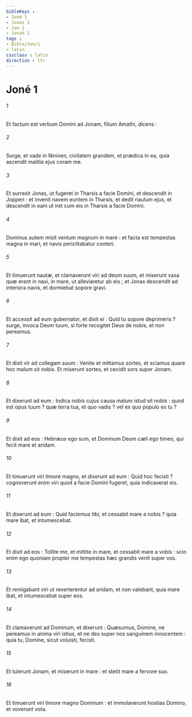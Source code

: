```yaml
---
bibleKeys : 
- Joné 1
- Jonas 1
- Jon 1
- Jonah 1
tags : 
- Bible/Jon/1
- latin
cssclass : latin
direction : ltr
---
```


# Joné 1

###### 1
Et factum est verbum Domini ad Jonam, filium Amathi, dicens :
###### 2
Surge, et vade in Niniven, civitatem grandem, et prædica in ea, quia ascendit malitia ejus coram me.
###### 3
Et surrexit Jonas, ut fugeret in Tharsis a facie Domini, et descendit in Joppen : et invenit navem euntem in Tharsis, et dedit naulum ejus, et descendit in eam ut iret cum eis in Tharsis a facie Domini.
###### 4
Dominus autem misit ventum magnum in mare : et facta est tempestas magna in mari, et navis periclitabatur conteri.
###### 5
Et timuerunt nautæ, et clamaverunt viri ad deum suum, et miserunt vasa quæ erant in navi, in mare, ut alleviaretur ab eis ; et Jonas descendit ad interiora navis, et dormiebat sopore gravi.
###### 6
Et accessit ad eum gubernator, et dixit ei : Quid tu sopore deprimeris ? surge, invoca Deum tuum, si forte recogitet Deus de nobis, et non pereamus.
###### 7
Et dixit vir ad collegam suum : Venite et mittamus sortes, et sciamus quare hoc malum sit nobis. Et miserunt sortes, et cecidit sors super Jonam.
###### 8
Et dixerunt ad eum : Indica nobis cujus causa malum istud sit nobis : quod est opus tuum ? quæ terra tua, et quo vadis ? vel ex quo populo es tu ?
###### 9
Et dixit ad eos : Hebræus ego sum, et Dominum Deum cæli ego timeo, qui fecit mare et aridam.
###### 10
Et timuerunt viri timore magno, et dixerunt ad eum : Quid hoc fecisti ? cognoverunt enim viri quod a facie Domini fugeret, quia indicaverat eis.
###### 11
Et dixerunt ad eum : Quid faciemus tibi, et cessabit mare a nobis ? quia mare ibat, et intumescebat.
###### 12
Et dixit ad eos : Tollite me, et mittite in mare, et cessabit mare a vobis : scio enim ego quoniam propter me tempestas hæc grandis venit super vos.
###### 13
Et remigabant viri ut reverterentur ad aridam, et non valebant, quia mare ibat, et intumescebat super eos.
###### 14
Et clamaverunt ad Dominum, et dixerunt : Quæsumus, Domine, ne pereamus in anima viri istius, et ne des super nos sanguinem innocentem : quia tu, Domine, sicut voluisti, fecisti.
###### 15
Et tulerunt Jonam, et miserunt in mare : et stetit mare a fervore suo.
###### 16
Et timuerunt viri timore magno Dominum : et immolaverunt hostias Domino, et voverunt vota.
